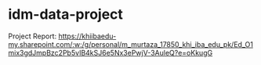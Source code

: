 # idm-data-project

Project Report: https://khiibaedu-my.sharepoint.com/:w:/g/personal/m_murtaza_17850_khi_iba_edu_pk/Ed_O1mix3gdJmpBzc2Pb5vIB4kSJ6e5Nx3ePwjV-3AuleQ?e=oKkugG
